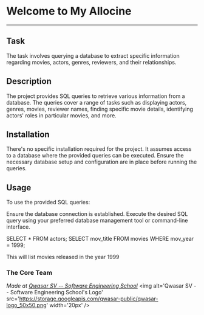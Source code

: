 # Welcome to My Allocine
***

## Task
The task involves querying a database to extract specific information regarding movies, actors, genres, reviewers, and their relationships.

## Description
The project provides SQL queries to retrieve various information from a database. The queries cover a range of tasks such as displaying actors, genres, movies, reviewer names, finding specific movie details, identifying actors' roles in particular movies, and more.

## Installation
There's no specific installation required for the project. It assumes access to a database where the provided queries can be executed. Ensure the necessary database setup and configuration are in place before running the queries.

## Usage
To use the provided SQL queries:

Ensure the database connection is established.
Execute the desired SQL query using your preferred database management tool or command-line interface.

SELECT * FROM actors;
SELECT mov_title FROM movies WHERE mov_year = 1999;

This will list movies released in the year 1999

### The Core Team


<span><i>Made at <a href='https://qwasar.io'>Qwasar SV -- Software Engineering School</a></i></span>
<span><img alt='Qwasar SV -- Software Engineering School's Logo' src='https://storage.googleapis.com/qwasar-public/qwasar-logo_50x50.png' width='20px' /></span>
